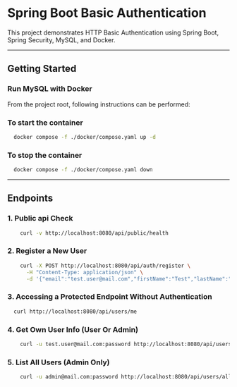 # Spring Boot Basic Authentication

This project demonstrates HTTP Basic Authentication using Spring Boot, Spring Security, MySQL, and Docker.

---

## Getting Started
### Run MySQL with Docker

From the project root, following instructions can be performed:
### To start the container
```bash
  docker compose -f ./docker/compose.yaml up -d
```
### To stop the container
```bash
  docker compose -f ./docker/compose.yaml down
```

---

## Endpoints 

### 1. Public api Check
```bash
    curl -v http://localhost:8080/api/public/health
```

### 2. Register a New User
```bash
    curl -X POST http://localhost:8080/api/auth/register \
      -H "Content-Type: application/json" \
      -d '{"email":"test.user@mail.com","firstName":"Test","lastName":"User","password":"password"}'
```

### 3. Accessing a Protected Endpoint Without Authentication
```bash
  curl http://localhost:8080/api/users/me
```

### 4. Get Own User Info (User Or Admin)
```bash
    curl -u test.user@mail.com:password http://localhost:8080/api/users/me
```

### 5. List All Users (Admin Only)
```bash
    curl -u admin@mail.com:password http://localhost:8080/api/users/all
```
